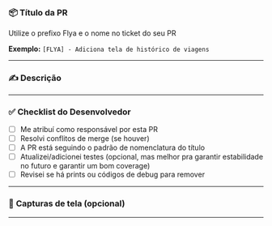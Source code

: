 ### 📦 **Título da PR**

Utilize o prefixo Flya e o nome no ticket do seu PR

**Exemplo:**
`[FLYA] - Adiciona tela de histórico de viagens`

---

### ✍️ **Descrição**

<!-- Descreva **claramente** o que esta PR faz, por que foi feita e qualquer detalhe relevante. -->

<!-- **Exemplo:** -->

<!-- > Esta PR adiciona a tela de histórico de viagens com layout responsivo, consumindo dados mockados do `history_service.dart`. -->

---

### ✅ **Checklist do Desenvolvedor**

- [ ] Me atribuí como responsável por esta PR
- [ ] Resolvi conflitos de merge (se houver)
- [ ] A PR está seguindo o padrão de nomenclatura do título
- [ ] Atualizei/adicionei testes (opcional, mas melhor pra garantir estabilidade no futuro e garantir um bom coverage)
- [ ] Revisei se há prints ou códigos de debug para remover

---

### 📸 **Capturas de tela (opcional)**

<!-- Se aplicável, adicione imagens ou gifs mostrando a nova funcionalidade. -->

---
